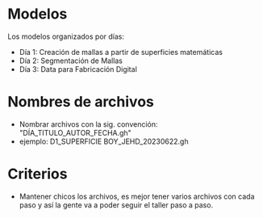 # Modelos
Los modelos organizados por días:
- Día 1: Creación de mallas a partir de superficies matemáticas
- Día 2: Segmentación de Mallas 
- Día 3: Data para Fabricación Digital

# Nombres de archivos
- Nombrar archivos con la sig. convención: "DÍA_TITULO_AUTOR_FECHA.gh"
- ejemplo: D1_SUPERFICIE BOY_JEHD_20230622.gh

# Criterios
- Mantener chicos los archivos, es mejor tener varios archivos con cada paso y así la gente va a poder seguir el taller paso a paso. 
